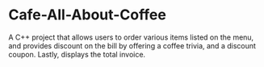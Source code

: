 # Cafe-All-About-Coffee
A C++ project that allows users to order various items listed on the menu, and provides discount on the bill by offering a coffee trivia, and a discount coupon. Lastly, displays the total invoice.
